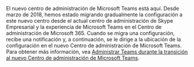 El nuevo centro de administración de Microsoft Teams está aquí. Desde marzo de 2018, hemos estado migrando gradualmente la configuración a este nuevo centro desde el actual centro de administración de Skype Empresarial y la experiencia de Microsoft Teams en el Centro de administración de Microsoft 365. Cuando se migra una configuración, recibe una notificación y, a continuación, se le dirige a la ubicación de la configuración en el nuevo Centro de administración de Microsoft Teams. Para obtener más información, vea [Administrar Teams durante la transición al nuevo Centro de administración de Microsoft Teams](../manage-teams-skypeforbusiness-admin-center.md).

